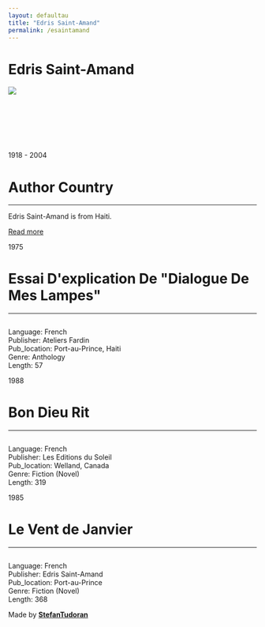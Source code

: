 ```yaml
---
layout: defaultau
title: "Edris Saint-Amand"
permalink: /esaintamand
---
```

<!-- partial:index.partial.html -->
<div class="content">
    <h1>Edris Saint-Amand</h1>
    <div class="quote">
        <div><img src="http://ile-en-ile.org/wp-content/uploads/2004/02/saint-amand.jpg" class="logo"></div>
    </div>
    <div class="timeline">
        <div style="padding-bottom:100px;"></div>
        <div class="block">
            <div class="date right"><p class="right"> 1918 - 2004 </p></div>
            <div class="dot"></div>
            <div class="left first">
                <h1>Author Country</h1><hr>
            <p>Edris Saint-Amand is from Haiti.</p>
                <a href="https://en.wikipedia.org/wiki/Edris_Saint-Amand" target="_blank">Read more</a>
            </div>
        </div>
        <div class="block">
            <div class="date left"><p class="left">1975</p></div>
            <div class="dot"></div>
            <div class="right">
                <h1>Essai D'explication De "Dialogue De Mes Lampes"</h1><hr>
                <p><img src=""></p>
                <p>
                Language: French<br/>
                Publisher: Ateliers Fardin<br/>
                Pub_location: Port-au-Prince, Haiti<br/>
                Genre: Anthology<br/>
                Length: 57</p>
            </div>
        </div>
        <div class="block">
            <div class="date right"><p class="right">1988</p></div>
            <div class="dot"></div>
            <div class="left hide">
                <h1>Bon Dieu Rit</h1><hr>
                <p><img src=""></p>
                <p>Language: French<br/>
                Publisher: Les Editions du Soleil<br/>
                Pub_location: Welland, Canada<br/>
                Genre: Fiction (Novel)<br/>
                Length: 319</p>
            </div>
        </div>
        <div class="block">
            <div class="date left"><p class="left">1985</p></div>
            <div class="dot"></div>
            <div class="right hide">
                <h1>Le Vent de Janvier</h1><hr>
                <p><img src=""></p>
                <p>Language: French<br/>
                Publisher: Edris Saint-Amand<br/>
                Pub_location: Port-au-Prince<br/>
                Genre: Fiction (Novel)<br/>
                Length: 368</p>
            </div>
        </div>
        <div id="footer">
        <p id="copyright">Made by&nbsp;<strong><a href="https://www.linkedin.com/in/nicolae-stefan-tudoran-b02291127/" target="_blank">StefanTudoran</a></strong></p>
    </div>
</div>
<!-- partial -->
  <script src='https://cdnjs.cloudflare.com/ajax/libs/jquery/3.1.1/jquery.min.js'></script><script  src="assets/js/authorscript.js"></script>